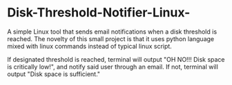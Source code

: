 # Disk-Threshold-Notifier-Linux-
A simple Linux tool that sends email notifications when a disk threshold is reached. The novelty of this small project is that it uses python language mixed with linux commands instead of typical linux script. 

If designated threshold is reached, terminal will output "OH NO!!! Disk space is critically low!", and notify said user through an email.
If not, terminal will output "Disk space is sufficient."
